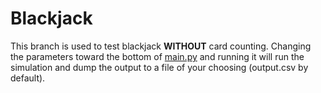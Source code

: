 # Blackjack
This branch is used to test blackjack **WITHOUT** card counting. Changing the parameters toward the bottom of [main.py](main.py) and running it will run the simulation and dump the output to a file of your choosing (output.csv by default).